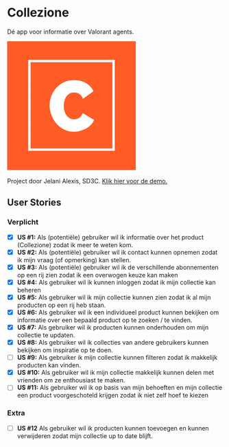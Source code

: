 # Collezione
Dé app voor informatie over Valorant agents.

<img src="/src/assets/logo.webp" alt="Collezione logo" width="300" />

Project door Jelani Alexis, SD3C. [Klik hier voor de demo.](https://31781.hosts1.ma-cloud.nl/collezione)

## User Stories

### Verplicht
- [x] **US #1:** Als (potentiële) gebruiker wil ik informatie over het product (Collezione) zodat ik meer te weten kom.
- [x] **US #2:** Als (potentiële) gebruiker wil ik contact kunnen opnemen zodat ik mijn vraag (of opmerking) kan stellen.
- [x] **US #3:** Als (potentiële) gebruiker wil ik de verschillende abonnementen op een rij zien zodat ik een overwogen keuze kan maken
- [x] **US #4:** Als gebruiker wil ik kunnen inloggen zodat ik mijn collectie kan beheren
- [x] **US #5:** Als gebruiker wil ik mijn collectie kunnen zien zodat ik al mijn producten op een rij heb staan.
- [x] **US #6:** Als gebruiker wil ik een individueel product kunnen bekijken om informatie over een bepaald product op te zoeken / te vinden.
- [x] **US #7:** Als gebruiker wil ik producten kunnen onderhouden om mijn collectie te updaten.
- [x] **US #8:** Als gebruiker wil ik collecties van andere gebruikers kunnen bekijken om inspiratie op te doen.
- [ ] **US #9:** Als gebruiker ik mijn collectie kunnen filteren zodat ik makkelijk producten kan vinden.
- [x] **US #10:** Als gebruiker wil ik mijn collectie makkelijk kunnen delen met vrienden om ze enthousiast te maken.
- [ ] **US #11:** Als gebruiker wil ik op basis van mijn behoeften en mijn collectie een product voorgeschoteld krijgen zodat ik niet zelf hoef te kiezen

### Extra
- [ ] **US #12** Als gebruiker wil ik producten kunnen toevoegen en kunnen verwijderen zodat mijn collectie up to date blijft.
